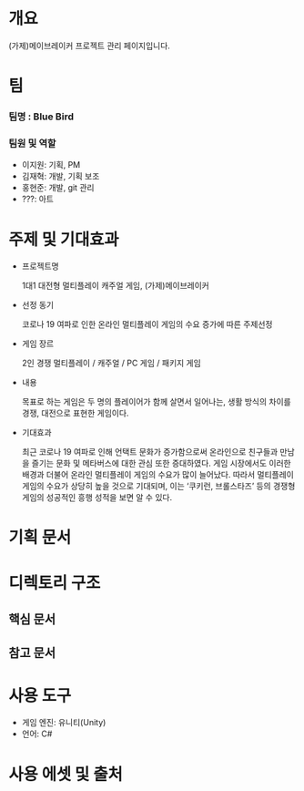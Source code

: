 # 개요
(가제)메이브레이커 프로젝트 관리 페이지입니다.

# 팀
### 팀명 : Blue Bird
### 팀원 및 역할
- 이지원: 기획, PM
- 김재혁: 개발, 기획 보조
- 홍현준: 개발, git 관리
- ???: 아트

# 주제 및 기대효과
- 프로젝트명
  
  1대1 대전형 멀티플레이 캐주얼 게임, (가제)메이브레이커

- 선정 동기
  
  코로나 19 여파로 인한 온라인 멀티플레이 게임의 수요 증가에 따른 주제선정

- 게임 장르
  
  2인 경쟁 멀티플레이 / 캐주얼 / PC 게임 / 패키지 게임

- 내용
  
  목표로 하는 게임은 두 명의 플레이어가 함께 살면서 일어나는, 생활 방식의 차이를 경쟁, 대전으로 표현한 게임이다.

- 기대효과
  
  최근 코로나 19 여파로 인해 언택트 문화가 증가함으로써 온라인으로 친구들과 만남을 즐기는 문화 및 메타버스에 대한 관심 또한 증대하였다. 게임 시장에서도 이러한 배경과 더불어 온라인 멀티플레이 게임의 수요가 많이 늘어났다. 따라서 멀티플레이 게임의 수요가 상당히 높을 것으로 기대되며, 이는 ‘쿠키런, 브롤스타즈’ 등의 경쟁형 게임의 성공적인 흥행 성적을 보면 알 수 있다.

# 기획 문서

# 디렉토리 구조

## 핵심 문서

## 참고 문서


# 사용 도구
- 게임 엔진: 유니티(Unity)
- 언어: C#

# 사용 에셋 및 출처
